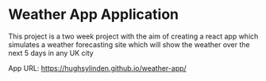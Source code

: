 # Weather App Application

This project is a two week project with the aim of creating a react app which simulates a weather forecasting site which will show the weather over the next 5 days in any UK city

App URL: https://hughsylinden.github.io/weather-app/
